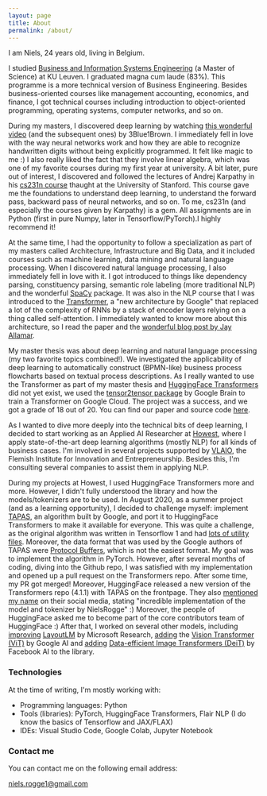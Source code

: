 ```yaml
---
layout: page
title: About
permalink: /about/
--- 
```


I am Niels, 24 years old, living in Belgium.

I studied [Business and Information Systems Engineering](https://feb.kuleuven.be/eng/prospective-students/master-of-business-and-information-systems-engineering) (a Master of Science) at KU Leuven. I graduated magna cum laude (83%). This programme is a more technical version of Business Engineering. Besides business-oriented courses like management accounting, economics, and finance, I got technical courses including introduction to object-oriented programming, operating systems, computer networks, and so on. 

During my masters, I discovered deep learning by watching [this wonderful video](https://www.youtube.com/watch?v=aircAruvnKk&t=294s&ab_channel=3Blue1Brown) (and the subsequent ones) by 3Blue1Brown. I immediately fell in love with the way neural networks work and how they are able to recognize handwritten digits without being explicitly programmed. It felt like magic to me :) I also really liked the fact that they involve linear algebra, which was one of my favorite courses during my first year at university. A bit later, pure out of interest, I discovered and followed the lectures of Andrej Karpathy in his [cs231n course](http://cs231n.stanford.edu/) thaught at the University of Stanford. This course gave me the foundations to understand deep learning, to understand the forward pass, backward pass of neural networks, and so on. To me, cs231n (and especially the courses given by Karpathy) is a gem. All assignments are in Python (first in pure Numpy, later in Tensorflow/PyTorch).I highly recommend it!

At the same time, I had the opportunity to follow a specialization as part of my masters called Architecture, Infrastructure and Big Data, and it included courses such as machine learning, data mining and natural language processing. When I discovered natural language processing, I also immediately fell in love with it. I got introduced to things like dependency parsing, constituency parsing, semantic role labeling (more traditional NLP) and the wonderful [SpaCy](https://spacy.io/) package. It was also in the NLP course that I was introduced to the [Transformer](https://arxiv.org/abs/1706.03762), a "new architecture by Google" that replaced a lot of the complexity of RNNs by a stack of encoder layers relying on a thing called self-attention. I immediately wanted to know more about this architecture, so I read the paper and the [wonderful blog post by Jay Allamar](http://jalammar.github.io/illustrated-transformer/).  

My master thesis was about deep learning and natural language processing (my two favorite topics combined!). We investigated the applicability of deep learning to automatically construct (BPMN-like) business process flowcharts based on textual process descriptions. As I really wanted to use the Transformer as part of my master thesis and [HuggingFace Transformers](https://github.com/huggingface/transformers) did not yet exist, we used the [tensor2tensor package](https://github.com/tensorflow/tensor2tensor) by Google Brain to train a Transformer on Google Cloud. The project was a success, and we got a grade of 18 out of 20. You can find our paper and source code [here](https://github.com/NielsRogge/Description2Process). 

As I wanted to dive more deeply into the technical bits of deep learning, I decided to start working as an Applied AI Researcher at [Howest](https://www.howest.be/en), where I apply state-of-the-art deep learning algorithms (mostly NLP) for all kinds of business cases. I'm involved in several projects supported by [VLAIO](https://vlaio.be/nl), the Flemish Institute for Innovation and Entrepreneurship. Besides this, I'm consulting several companies to assist them in applying NLP. 

During my projects at Howest, I used HuggingFace Transformers more and more. However, I didn't fully understood the library and how the models/tokenizers are to be used. In August 2020, as a summer project (and as a learning opportunity), I decided to challenge myself: implement [TAPAS](https://arxiv.org/abs/2004.02349), an algorithm built by Google, and port it to HuggingFace Transformers to make it available for everyone. This was quite a challenge, as the original algorithm was written in Tensorflow 1 and had [lots of utility files](https://github.com/google-research/tapas). Moreover, the data format that was used by the Google authors of TAPAS were [Protocol Buffers](https://developers.google.com/protocol-buffers), which is not the easiest format. My goal was to implement the algorithm in PyTorch. However, after several months of coding, diving into the Github repo, I was satisfied with my implementation and opened up a pull request on the Transformers repo. After some time, my PR got merged! Moreover, HuggingFace released a new version of the Transformers repo (4.1.1) with TAPAS on the frontpage. They also [mentioned my name](https://twitter.com/huggingface/status/1339620376503066630) on their social media, stating "incredible implementation of the model and tokenizer by NielsRogge" :) Moreover, the people of HuggingFace asked me to become part of the core contributors team of HuggingFace :) After that, I worked on several other models, including [improving](https://github.com/huggingface/transformers/pull/9476) [LayoutLM](https://arxiv.org/abs/1912.13318) by Microsoft Research, [adding](https://github.com/huggingface/transformers/pull/10950) the [Vision Transformer (ViT)](https://arxiv.org/abs/2010.11929) by Google AI and [adding](https://github.com/huggingface/transformers/pull/11056) [Data-efficient Image Transformers (DeiT)](https://arxiv.org/abs/2012.12877) by Facebook AI to the library. 

### Technologies
At the time of writing, I'm mostly working with:
- Programming languages: Python
- Tools (libraries): PyTorch, HuggingFace Transformers, Flair NLP (I do know the basics of Tensorflow and JAX/FLAX)
- IDEs: Visual Studio Code, Google Colab, Jupyter Notebook

### Contact me

You can contact me on the following email address:

[niels.rogge1@gmail.com](mailto:niels.rogge1@gmail.com)
